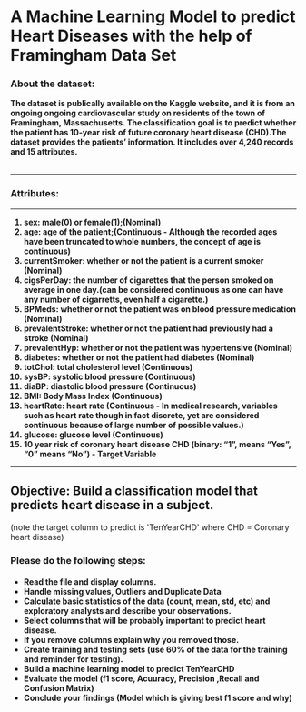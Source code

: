 <h1>A Machine Learning Model to predict Heart Diseases with the help of Framingham Data Set</h1>

<h3>About the dataset:</h3>

<b>The dataset is publically available on the Kaggle website, and it is from an ongoing ongoing cardiovascular study on residents of the town of Framingham, Massachusetts. The classification goal is to predict whether the patient has 10-year risk of future coronary heart disease (CHD).The dataset provides the patients’ information. It includes over 4,240 records and 15 attributes.</b>
<br></br>
<hr></hr>
<h3>Attributes:</h3>
<hr></hr>
<ol><b>
    <li>sex: male(0) or female(1);(Nominal)</li > 
    <li>age: age of the patient;(Continuous - Although the recorded ages have been truncated to whole numbers, the concept of age is continuous)</li >
    <li>currentSmoker: whether or not the patient is a current smoker (Nominal)</li >
    <li>cigsPerDay: the number of cigarettes that the person smoked on average in one day.(can be considered continuous as one can have any number of cigarretts, even half a           cigarette.)</li >
    <li>BPMeds: whether or not the patient was on blood pressure medication (Nominal)</li >
      <li>prevalentStroke: whether or not the patient had previously had a stroke (Nominal)</li >
      <li>prevalentHyp: whether or not the patient was hypertensive (Nominal)</li >
      <li>diabetes: whether or not the patient had diabetes (Nominal)</li >
      <li>totChol: total cholesterol level (Continuous)</li >
      <li>sysBP: systolic blood pressure (Continuous)</li >
      <li>diaBP: diastolic blood pressure (Continuous)</li >
      <li>BMI: Body Mass Index (Continuous)</li >
      <li>heartRate: heart rate (Continuous - In medical research, variables such as heart rate though in fact discrete, yet are considered continuous because of large number             of possible values.)</li >
      <li>glucose: glucose level (Continuous)</li >
      <li>10 year risk of coronary heart disease CHD (binary: “1”, means “Yes”, “0” means “No”) - Target Variable</li >
    </b>
  </ol>

<hr></hr>
<h2>Objective: Build a classification model that predicts heart disease in a subject.</h2>(note the target column to predict is 'TenYearCHD' where CHD = Coronary heart disease) 

<h3>Please do the following steps:</h3>
<ul><h4>
    <li>Read the file and display columns.</li>
    <li>Handle missing values, Outliers and Duplicate Data</li>
    <li>Calculate basic statistics of the data (count, mean, std, etc) and exploratory analysts and describe your observations.</li>
    <li>Select columns that will be probably important to predict heart disease.</li>
    <li>If you remove columns explain why you removed those.</li>
    <li>Create training and testing sets (use 60% of the data for the training and reminder for testing).</li>
    <li>Build a machine learning model to predict TenYearCHD</li>
    <li>Evaluate the model (f1 score, Acuuracy, Precision ,Recall and Confusion Matrix)</li>
    <li>Conclude your findings (Model which is giving best f1 score and why)</li>
    </h4>

